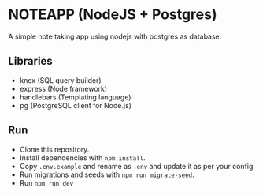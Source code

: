 # NOTEAPP (NodeJS + Postgres)
A simple note taking app using nodejs with postgres as database.

## Libraries
* knex (SQL query builder)
* express (Node framework)
* handlebars (Templating language)
* pg (PostgreSQL client for Node.js)

## Run
* Clone this repository.
* Install dependencies with `npm install`.
* Copy `.env.example` and rename as `.env` and update it as per your config.
* Run migrations and seeds with `npm run migrate-seed`.
* Run `npm run dev`
